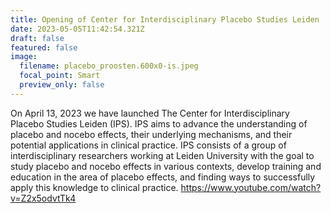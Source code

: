 ```yaml
---
title: Opening of Center for Interdisciplinary Placebo Studies Leiden
date: 2023-05-05T11:42:54.321Z
draft: false
featured: false
image:
  filename: placebo_proosten.600x0-is.jpeg
  focal_point: Smart
  preview_only: false
---
```

On April 13, 2023 we have launched The Center for Interdisciplinary Placebo Studies Leiden (IPS). IPS aims to advance the understanding of placebo and nocebo effects, their underlying mechanisms, and their potential applications in clinical practice. IPS consists of a group of interdisciplinary researchers working at Leiden University with the goal to study placebo and nocebo effects in various contexts, develop training and education in the area of placebo effects, and finding ways to successfully apply this knowledge to clinical practice. <https://www.youtube.com/watch?v=Z2x5odvtTk4>